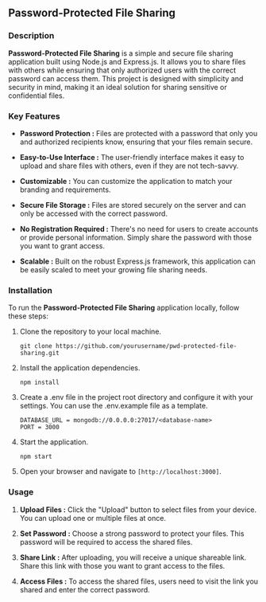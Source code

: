 ## Password-Protected File Sharing

### Description

**Password-Protected File Sharing** is a simple and secure file sharing application built using Node.js and Express.js. It allows you to share files with others while ensuring that only authorized users with the correct password can access them. This project is designed with simplicity and security in mind, making it an ideal solution for sharing sensitive or confidential files.

### Key Features

- **Password Protection :** Files are protected with a password that only you and authorized recipients know, ensuring that your files remain secure.

- **Easy-to-Use Interface :** The user-friendly interface makes it easy to upload and share files with others, even if they are not tech-savvy.

- **Customizable :** You can customize the application to match your branding and requirements.

- **Secure File Storage :** Files are stored securely on the server and can only be accessed with the correct password.

- **No Registration Required :** There's no need for users to create accounts or provide personal information. Simply share the password with those you want to grant access.

- **Scalable :** Built on the robust Express.js framework, this application can be easily scaled to meet your growing file sharing needs.

### Installation

To run the **Password-Protected File Sharing** application locally, follow these steps:

1. Clone the repository to your local machine.

    ```
    git clone https://github.com/yourusername/pwd-protected-file-sharing.git
    ```

2. Install the application dependencies.

    ```
    npm install
    ```

3. Create a .env file in the project root directory and configure it with your settings. You can use the .env.example file as a template.

    ```
    DATABASE_URL = mongodb://0.0.0.0:27017/<database-name>
    PORT = 3000
    ```

4. Start the application.

    ```
    npm start
    ```

5. Open your browser and navigate to `[http://localhost:3000]`.

### Usage

1. **Upload Files :** Click the "Upload" button to select files from your device. You can upload one or multiple files at once.

2. **Set Password :** Choose a strong password to protect your files. This password will be required to access the shared files.

3. **Share Link :** After uploading, you will receive a unique shareable link. Share this link with those you want to grant access to the files.

4. **Access Files :** To access the shared files, users need to visit the link you shared and enter the correct password.

